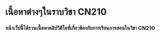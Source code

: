 # เนื้อหาต่างๆในราบวิชา CN210
### หน้าเว็ปนี้ได้รวนเนื้อหาคลิปวีดีโอที่เกี่ยวข้องกับการเรียนการสอนในวิชา CN210
